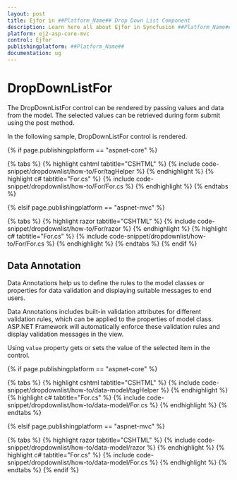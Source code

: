 ```yaml
---
layout: post
title: Ejfor in ##Platform_Name## Drop Down List Component
description: Learn here all about Ejfor in Syncfusion ##Platform_Name## Drop Down List component of Syncfusion Essential JS 2 and more.
platform: ej2-asp-core-mvc
control: Ejfor
publishingplatform: ##Platform_Name##
documentation: ug
---
```



# DropDownListFor

The DropDownListFor control can be rendered by passing values and data from the model. The selected values can be retrieved during form submit using the post method.

In the following sample, DropDownListFor control is rendered.

{% if page.publishingplatform == "aspnet-core" %}

{% tabs %}
{% highlight cshtml tabtitle="CSHTML" %}
{% include code-snippet/dropdownlist/how-to/For/tagHelper %}
{% endhighlight %}
{% highlight c# tabtitle="For.cs" %}
{% include code-snippet/dropdownlist/how-to/For/For.cs %}
{% endhighlight %}
{% endtabs %}

{% elsif page.publishingplatform == "aspnet-mvc" %}

{% tabs %}
{% highlight razor tabtitle="CSHTML" %}
{% include code-snippet/dropdownlist/how-to/For/razor %}
{% endhighlight %}
{% highlight c# tabtitle="For.cs" %}
{% include code-snippet/dropdownlist/how-to/For/For.cs %}
{% endhighlight %}
{% endtabs %}
{% endif %}



## Data Annotation

Data Annotations help us to define the rules to the model classes or properties for data validation and displaying suitable messages to end users.

Data Annotations includes built-in validation attributes for different validation rules, which can be applied to the properties of model class. ASP.NET Framework will automatically enforce these validation rules and display validation messages in the view.

Using `value` property gets or sets the value of the selected item in the control.

{% if page.publishingplatform == "aspnet-core" %}

{% tabs %}
{% highlight cshtml tabtitle="CSHTML" %}
{% include code-snippet/dropdownlist/how-to/data-model/tagHelper %}
{% endhighlight %}
{% highlight c# tabtitle="For.cs" %}
{% include code-snippet/dropdownlist/how-to/data-model/For.cs %}
{% endhighlight %}
{% endtabs %}

{% elsif page.publishingplatform == "aspnet-mvc" %}

{% tabs %}
{% highlight razor tabtitle="CSHTML" %}
{% include code-snippet/dropdownlist/how-to/data-model/razor %}
{% endhighlight %}
{% highlight c# tabtitle="For.cs" %}
{% include code-snippet/dropdownlist/how-to/data-model/For.cs %}
{% endhighlight %}
{% endtabs %}
{% endif %}

